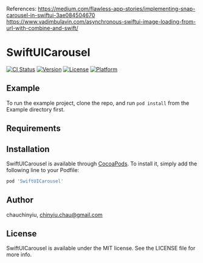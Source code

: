 References:
https://medium.com/flawless-app-stories/implementing-snap-carousel-in-swiftui-3ae084504670
https://www.vadimbulavin.com/asynchronous-swiftui-image-loading-from-url-with-combine-and-swift/
 

# SwiftUICarousel

[![CI Status](https://img.shields.io/travis/chauchinyiu/SwiftUICarousel.svg?style=flat)](https://travis-ci.org/chauchinyiu/SwiftUICarousel)
[![Version](https://img.shields.io/cocoapods/v/SwiftUICarousel.svg?style=flat)](https://cocoapods.org/pods/SwiftUICarousel)
[![License](https://img.shields.io/cocoapods/l/SwiftUICarousel.svg?style=flat)](https://cocoapods.org/pods/SwiftUICarousel)
[![Platform](https://img.shields.io/cocoapods/p/SwiftUICarousel.svg?style=flat)](https://cocoapods.org/pods/SwiftUICarousel)

## Example

To run the example project, clone the repo, and run `pod install` from the Example directory first.

## Requirements

## Installation

SwiftUICarousel is available through [CocoaPods](https://cocoapods.org). To install
it, simply add the following line to your Podfile:

```ruby
pod 'SwiftUICarousel'
```

## Author

chauchinyiu, chinyiu.chau@gmail.com

## License

SwiftUICarousel is available under the MIT license. See the LICENSE file for more info.
